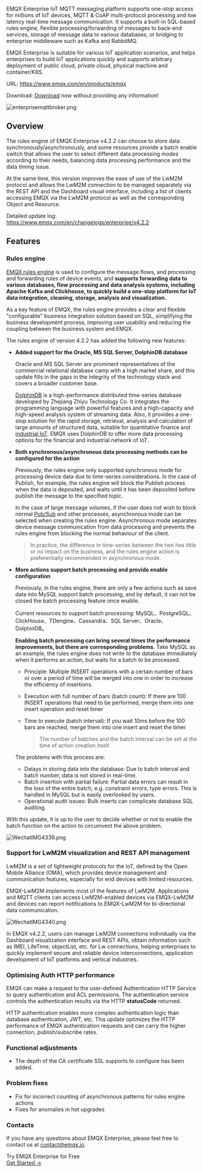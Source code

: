 EMQX Enterprise IoT MQTT messaging platform supports one-stop access for millions of IoT devices, MQTT & CoAP multi-protocol processing and low latency real-time message communication. It supports a built-in SQL-based rules engine, flexible processing/forwarding of messages to back-end services, storage of message data to various databases, or bridging to enterprise middleware such as Kafka and RabbitMQ.

EMQX Enterprise is suitable for various IoT application scenarios, and helps enterprises to build IoT applications quickly and supports arbitrary deployment of public cloud, private cloud, physical machine and container/K8S.

URL: https://www.emqx.com/en/products/emqx

Download: [Download](https://www.emqx.com/en/try?product=enterprise) now without providing any information!

![enterprisemqttbroker.png](https://assets.emqx.com/images/4b87d5ae6dc17bb84f6414e4d8fc504c.png)

## Overview

The rules engine of EMQX Enterprise v4.2.2 can choose to store data synchronously/asynchronously, and some resources provide a batch enable switch that allows the user to select different data processing modes according to their needs, balancing data processing performance and the data timing issue.

At the same time, this version improves the ease of use of the LwM2M protocol and allows the LwM2M connection to be managed separately via the REST API and the Dashboard visual interface, including a list of clients accessing EMQX via the LwM2M protocol as well as the corresponding Object and Resource.

Detailed update log: https://www.emqx.com/en/changelogs/enterprise/v4.2.2

## Features

### Rules engine

[EMQX rules engine](https://docs.emqx.com/en/emqx/latest/data-integration/rules.html) is used to configure the message flows, and processing and forwarding rules of device events, and **supports forwarding data to various databases, flow processing and data analysis systems, including Apache Kafka and Clickhouse, to quickly build a one-stop platform for IoT data integration, cleaning, storage, analysis and visualization.**

As a key feature of EMQX, the rules engine provides a clear and flexible "configurable" business integration solution based on SQL, simplifying the business development process, improving user usability and reducing the coupling between the business system and EMQX. 

The rules engine of version 4.2.2 has added the following new features:

- **Added support for the Oracle, MS SQL Server, DolphinDB database**

  Oracle and MS SQL Server are prominent representatives of the commercial relational database camp with a high market share, and this update fills in the gaps in the integrity of the technology stack and covers a broader customer base.

  [DolphinDB](https://www.dolphindb.com/) is a high-performance distributed time-series database developed by Zhejiang Zhiyu Technology Co. It integrates the programming language with powerful features and a high-capacity and high-speed analysis system of streaming data. Also, it provides a one-stop solution for the rapid storage, retrieval, analysis and calculation of large amounts of structured data, suitable for quantitative finance and [industrial IoT](https://www.emqx.com/en/blog/iiot-explained-examples-technologies-benefits-and-challenges). EMQX uses DolphinDB to offer more data processing options for the financial and industrial network of IoT. 

- **Both synchronous/asynchronous data processing methods can be configured for the action**

  Previously, the rules engine only supported synchronous mode for processing device data due to time-series considerations. In the case of Publish, for example, the rules engine will block the Publish process when the data is deposited, and waits until it has been deposited before publish the message to the specified topic.

  In the case of large message volumes, if the user does not wish to block normal [Pub/Sub](https://www.emqx.com/en/blog/mqtt-5-introduction-to-publish-subscribe-model) and other processes, asynchronous mode can be selected when creating the rules engine. Asynchronous mode separates device message communication from data processing and prevents the rules engine from blocking the normal behaviour of the client.

  > In practice, the difference in time-series between the two has little or no impact on the business, and the rules engine action is preferentially recommended in asynchronous mode.

- **More actions support batch processing and provide enable configuration**

  Previously, in the rules engine, there are only a few actions such as save data into MySQL support batch processing, and by default, it can not be closed the batch processing feature once enable.

  Current resources to support batch processing: MySQL、PostgreSQL、ClickHouse、TDengine、Cassandra、SQL Server、Oracle、DolphinDB。

  **Enabling batch processing can bring several times the performance improvements, but there are corresponding problems**. Take MySQL as an example, the rules engine does not write to the database immediately when it performs an action, but waits for a batch to be processed.

  - Principle: Multiple INSERT operations with a certain number of bars or over a period of time will be merged into one in order to increase the efficiency of insertions.

  - Execution with full number of bars (batch count): If there are 100 INSERT operations that need to be performed, merge them into one insert operation and reset timer

  - Time to execute (batch interval): If you wait 10ms before the 100 bars are reached, merge them into one insert and reset the timer

    > The number of batches and the batch interval can be set at the time of action creation itself.

  The problems with this process are:

  - Delays in storing data into the database: Due to batch interval and batch number, data is not stored in real-time.
  - Batch insertion with partial failure: Partial data errors can result in the loss of the entire batch, e.g. constraint errors, type errors. This is handled in MySQL but is easily overlooked by users.
  - Operational audit issues: Bulk inserts can complicate database SQL auditing.

With this update, it is up to the user to decide whether or not to enable the batch function on the action to circumvent the above problem.

![WechatIMG4339.png](https://assets.emqx.com/images/8d7c7df1d9e383c9b564509403718f6e.png)


### Support for LwM2M visualization and REST API management

LwM2M is a set of lightweight protocols for the IoT, defined by the Open Mobile Alliance (OMA), which provides device management and communication features, especially for end devices with limited resources.

EMQX-LwM2M implements most of the features of LwM2M. Applications and MQTT clients can access LwM2M-enabled devices via EMQX-LwM2M and devices can report notifications to EMQX-LwM2M for bi-directional data communication.

![WechatIMG4340.png](https://assets.emqx.com/images/c5580c872ed07fc6983e3995867c0b51.png)

In EMQX v4.2.2, users can manage LwM2M connections individually via the Dashboard visualization interface and REST APIs, obtain information such as IMEI, LifeTime, objectList, etc. for Lw connections, helping enterprises to quickly implement secure and reliable device interconnections, application development of IoT platforms and vertical industries.




### Optimising Auth HTTP performance

EMQX can make a request to the user-defined Authentication HTTP Service to query authentication and ACL permissions. The authentication service controls the authentication results via the HTTP **statusCode** returned.

HTTP authentication enables more complex authentication logic than database authentication, JWT, etc. This update optimizes the HTTP performance of EMQX authentication requests and can carry the higher connection, publish/subscribe rates.

### Functional adjustments

- The depth of the CA certificate SSL supports to configure has been added.

### Problem fixes

- Fix for incorrect counting of asynchronous patterns for rules engine actions
- Fixes for anomalies in hot upgrades

### Contacts

If you have any questions about EMQX Enterprise, please feel free to contact us at [contact@emqx.io](mailto:contact@emqx.io).


<section class="promotion">
    <div>
        Try EMQX Enterprise for Free
    </div>
    <a href="https://www.emqx.com/en/try?product=enterprise" class="button is-gradient px-5">Get Started →</a >
</section>
